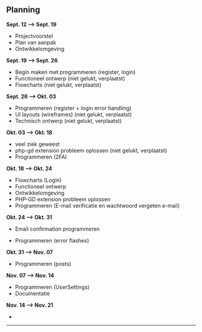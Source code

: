 ## Planning

**Sept. 12 --> Sept. 19**

- Projectvoorstel
- Plan van aanpak
- Ontwikkelomgeving

**Sept. 19 --> Sept. 26**

- Begin maken met programmeren (register, login)
- Functioneel ontwerp (niet gelukt, verplaatst)
- Flowcharts (niet gelukt, verplaatst)

**Sept. 26 --> Okt. 03**

- Programmeren (register + login error handling)
- UI layouts (wireframes) (niet gelukt, verplaatst)
- Technisch ontwerp (niet gelukt, verplaatst)

**Okt. 03 --> Okt. 18**

- veel ziek geweest
- php-gd extension probleem oplossen (niet gelukt, verplaatst)
- Programmeren (2FA)

**Okt. 18 --> Okt. 24**

- Flowcharts (Login)
- Functioneel ontwerp
- Ontwikkelomgeving
- PHP-GD extension probleem oplossen
- Programmeren (E-mail verificatie en wachtwoord vergeten e-mail)

**Okt. 24 --> Okt. 31**

- Email confirmation programmeren

- Programmeren (error flashes)

**Okt. 31 --> Nov. 07**

- Programmeren (posts)

**Nov. 07 --> Nov. 14**

- Programmeren (UserSettings)
- Documentatie

**Nov. 14 --> Nov. 21**

- 

---
